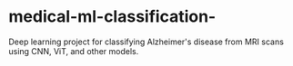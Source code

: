 # medical-ml-classification-
Deep learning project for classifying Alzheimer's disease from MRI scans using CNN, ViT, and other models.
